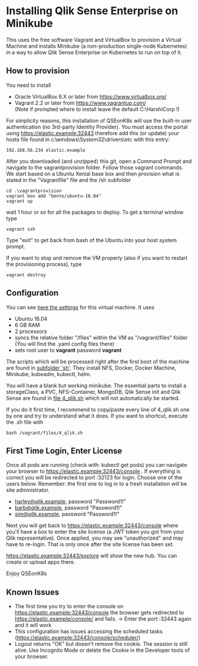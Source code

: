  # Installing Qlik Sense Enterprise on Minikube
 
 This uses the free software Vagrant and VirtualBox to provision a Virtual Machine and installs Minikube (a non-production single-node Kubernetes) in a way to allow Qlik Sense Enterprise on Kubernetes to run on top of it.
 
 ## How to provision 

You need to install 

 - Oracle VirtualBox 6.X or later from https://www.virtualbox.org/
 - Vagrant 2.2 or later from https://www.vagrantup.com/ <br/>(Note if prompted where to install leave the default C:\HarshiCorp !)

For simplicity reasons, this installation of QSEonK8s will use the built-in user authentication (no 3rd-party Identity Provider). 
You must access the portal using https://elastic.example:32443 therefore add this (or update) your hosts file found in c:\windows\System32\drivers\etc with this entry:
```
192.168.56.234 elastic.example
```
After you downloaded (and unzipped) this git, open a Command Prompt and navigate to the vagrantprovision folder.
Follow those vagrant commands. We start based on a Ubuntu Xenial base box and then provision what is stated in the "Vagrantfile" 
file and the /sh subfolder
``` 
cd .\vagrantprovision
vagrant box add "bento/ubuntu-16.04"
vagrant up
```
wait 1 hour or so for all the packages to deploy. To get a terminal window type
```
vagrant ssh
```
Type "exit" to get back from bash of the Ubuntu into your host system prompt.

If you want to stop and remove the VM properly (also if you want to restart the provisioning process), type
```
vagrant destroy
```

 ## Configuration

You can see <a href="https://github.com/ChristofSchwarz/qs_on_Kubernetes/blob/master/vagrantprovision/Vagrantfile">here the settings</a> for this virtual machine. It uses 
 * Ubuntu 16.04
 * 6 GB RAM
 * 2 processors
 * syncs the relative folder "/files" within the VM as "/vagrant/files" folder (You will find the .yaml config files there) 
 * sets root user to __vagrant__ password __vagrant__

The scripts which will be processed right after the first boot of the machine are found in <a href="https://github.com/ChristofSchwarz/qs_on_Kubernetes/tree/master/vagrantprovision/sh">subfolder 'sh'</a>. They install NFS, Docker, Docker Machine, Minikube, kubeadm, kubectl, helm.

You will have a blank but working minikube. The essential parts to install a storageClass, a PVC, NFS-Container, MongoDB, Qlik Sense init and Qlik Sense are found in <a href="https://github.com/ChristofSchwarz/qs_on_Kubernetes/blob/master/vagrantprovision/sh/4_qlik.sh">file 4_qlik.sh</a> which will not automatically be started. 

If you do it first time, I recommend to copy/paste every line of 4_qlik.sh one by one and try to understand what it does. If you want to shortcut, execute the .sh file with 
```
bash /vagrant/files/4_qlik.sh
```
 ## First Time Login, Enter License
 
Once all pods are running (check with: kubectl get pods) you can navigate your browser to https://elastic.example:32443/console . If everything is correct you will be redirected to port :32123 for login. Choose one of the users below. Remember: the first one to log in to a fresh installation will be site administrator.
  
 * harley@qlik.example, password "Password1!"
 * barb@qlik.example, password "Password1!"
 * sim@qlik.example, password "Password1!"	

Next you will get back to https://elastic.example:32443/console where you'll have a box to enter the site license (a JWT token you got from your Qlik representative). Once applied, you may see "unauthorized" and may have to re-login. That is only once after the site license has been set. 

https://elastic.example:32443/explore will show the new hub. You can create or upload apps there.

Enjoy QSEonK8s

 ## Known Issues
 
 - The first time you try to enter the console on https://elastic.example:32443/console the browser gets redirected to https://elastic.example/console/ and fails. -> Enter the port :32443 again and it will work
 - This configuration has issues accessing the scheduled tasks (https://elastic.example:32443/console/scheduler/)
 - Logout returns "OK" but doesn't remove the cookie. The session is still alive. Use Incognito Mode or delete the Cookie in the Developer tools of your browser.

